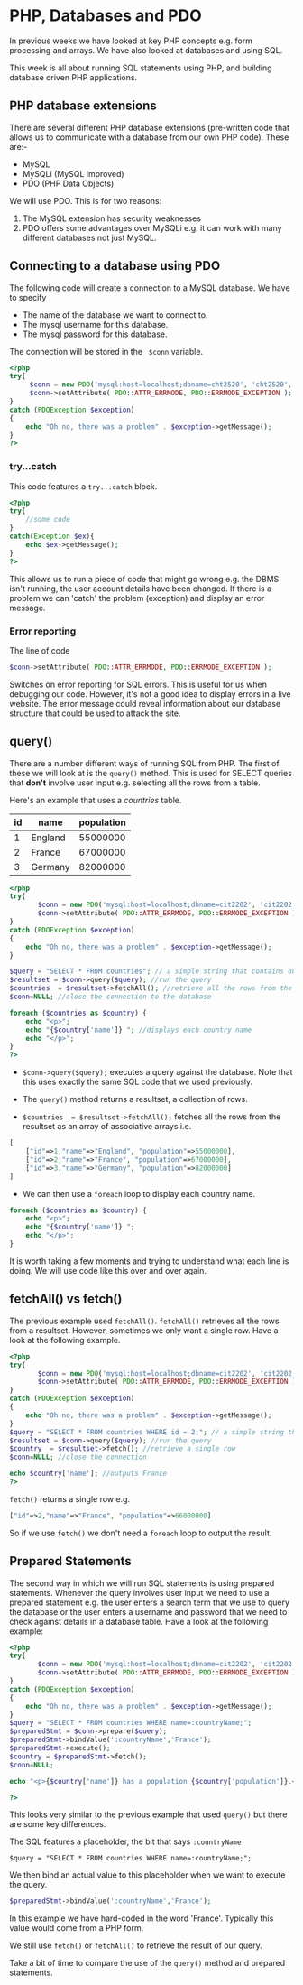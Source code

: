 # PHP, Databases and PDO
In previous weeks we have looked at key PHP concepts e.g. form processing and arrays. We have also looked at databases and using SQL.

This week is all about running SQL statements using PHP, and building database driven PHP applications.

## PHP database extensions
There are several different PHP database extensions (pre-written code that allows us to communicate with a database from our own PHP code). These are:-

* MySQL
* MySQLi (MySQL improved)
* PDO (PHP Data Objects)

We will use PDO. This is for two reasons:
1. The MySQL extension has security weaknesses
2. PDO offers some advantages over MySQLi e.g. it can work with many different databases not just MySQL.

## Connecting to a database using PDO
The following code will create a connection to a MySQL database. We have to specify
* The name of the database we want to connect to.
* The mysql username for this database.
* The mysql password for this database.

The connection will be stored in the ``` $conn``` variable.
```php
<?php
try{
     $conn = new PDO('mysql:host=localhost;dbname=cht2520', 'cht2520', 'atopa786');
     $conn->setAttribute( PDO::ATTR_ERRMODE, PDO::ERRMODE_EXCEPTION );
}
catch (PDOException $exception)
{
    echo "Oh no, there was a problem" . $exception->getMessage();
}
?>
```
### try...catch
This code features a ```try...catch``` block.

```php
<?php
try{
	//some code
}
catch(Exception $ex){
	echo $ex->getMessage();
}
?>
```

This allows us to run a piece of code that might go wrong e.g. the DBMS isn't running, the user account details have been changed. If there is a problem we can 'catch' the problem (exception) and display an error message.

### Error reporting
The line of code

```php
$conn->setAttribute( PDO::ATTR_ERRMODE, PDO::ERRMODE_EXCEPTION );
```

Switches on error reporting for SQL errors. This is useful for us when debugging our code. However, it's not a good idea to display errors in a live website. The error message could reveal information about our database structure that could be used to attack the site.

## query()
There are a number different ways of running SQL from PHP. The first of these we will look at is the ```query()``` method. This is used for SELECT queries that **don't** involve user input e.g. selecting all the rows from a table.

Here's an example that uses a *countries* table.

| id | name    | population |
|----|---------|------------|
| 1  | England | 55000000   |
| 2  | France  | 67000000   |
| 3  | Germany | 82000000   |

```php
<?php
try{
       $conn = new PDO('mysql:host=localhost;dbname=cit2202', 'cit2202', 'letmein');
       $conn->setAttribute( PDO::ATTR_ERRMODE, PDO::ERRMODE_EXCEPTION );
}
catch (PDOException $exception)
{
	echo "Oh no, there was a problem" . $exception->getMessage();
}

$query = "SELECT * FROM countries"; // a simple string that contains our SQL query
$resultset = $conn->query($query); //run the query
$countries  = $resultset->fetchAll(); //retrieve all the rows from the resultset
$conn=NULL; //close the connection to the database

foreach ($countries as $country) {
    echo "<p>";
    echo "{$country['name']} "; //displays each country name
    echo "</p>";
}
?>
```
* ```$conn->query($query);``` executes a query against the database. Note that this uses exactly the same SQL code that we used previously.

* The ```query()``` method returns a resultset, a collection of rows.

* ```$countries  = $resultset->fetchAll();``` fetches all the rows from the resultset as an array of associative arrays i.e.

```php
[
    ["id"=>1,"name"=>"England", "population"=>55000000],
    ["id"=>2,"name"=>"France", "population"=>67000000],
    ["id"=>3,"name"=>"Germany", "population"=>82000000]
]
```
* We can then use a ```foreach``` loop to display each country name.

```php
foreach ($countries as $country) {
    echo "<p>";
    echo "{$country['name']} ";
    echo "</p>";
}
```
It is worth taking a few moments and trying to understand what each line is doing. We will use code like this over and over again.

## fetchAll() vs fetch()

The previous example used ```fetchAll()```. ```fetchAll()``` retrieves all the rows from a resultset. However, sometimes we only want a single row. Have a look at the following example.

```php
<?php
try{
       $conn = new PDO('mysql:host=localhost;dbname=cit2202', 'cit2202', 'letmein');
       $conn->setAttribute( PDO::ATTR_ERRMODE, PDO::ERRMODE_EXCEPTION );
}
catch (PDOException $exception)
{
	echo "Oh no, there was a problem" . $exception->getMessage();
}
$query = "SELECT * FROM countries WHERE id = 2;"; // a simple string that contains our SQL query
$resultset = $conn->query($query); //run the query
$country  = $resultset->fetch(); //retrieve a single row
$conn=NULL; //close the connection

echo $country['name']; //outputs France
?>
```

```fetch()``` returns a single row e.g.

```php
["id"=>2,"name"=>"France", "population"=>66000000]
```

So if we use ```fetch()``` we don't need a ```foreach``` loop to output the result.  

## Prepared Statements
The second way in which we will run SQL statements is using prepared statements. Whenever the query involves user input we need to use a prepared statement e.g. the user enters a search term that we use to query the database or the user enters a username and password that we need to check against details in a database table. Have a look at the following example:
```php
<?php
try{
       $conn = new PDO('mysql:host=localhost;dbname=cit2202', 'cit2202', 'letmein');
       $conn->setAttribute( PDO::ATTR_ERRMODE, PDO::ERRMODE_EXCEPTION );
}
catch (PDOException $exception)
{
	echo "Oh no, there was a problem" . $exception->getMessage();
}
$query = "SELECT * FROM countries WHERE name=:countryName;";
$preparedStmt = $conn->prepare($query);
$preparedStmt->bindValue(':countryName','France');
$preparedStmt->execute();
$country = $preparedStmt->fetch();
$conn=NULL;

echo "<p>{$country['name']} has a population {$country['population']}.</p>"; //outputs France has a population of 66000000

?>
```
This looks very similar to the previous example that used ```query()``` but there are some key differences.

The SQL features a placeholder, the bit that says ```:countryName```

```
$query = "SELECT * FROM countries WHERE name=:countryName;";
```

We then bind an actual value to this placeholder when we want to execute the query.
```php
$preparedStmt->bindValue(':countryName','France');
```
In this example we have hard-coded in the word 'France'. Typically this value would come from a PHP form.

We still use ```fetch()``` or ```fetchAll()``` to retrieve the result of our query.

Take a bit of time to compare the use of the ```query()``` method and prepared statements.

